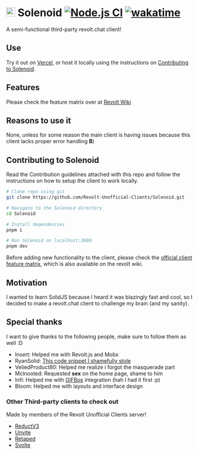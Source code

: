 # <img src="https://github.com/stationaryStation/Solenoid/blob/ui/public/favicon.png?raw=true" width="24" height="24" /> Solenoid [![Node.js CI](https://github.com/Revolt-Unofficial-Clients/Solenoid/actions/workflows/node.js.yml/badge.svg?branch=stationarystation%2Fchore-rewrite-client)](https://github.com/Revolt-Unofficial-Clients/Solenoid/actions/workflows/node.js.yml) [![wakatime](https://wakatime.com/badge/user/adf943d7-beca-4d63-a4d4-f56bba8b3798/project/a9fe3942-09a7-45d9-86ad-1df756ce199f.svg)](https://wakatime.com/badge/user/adf943d7-beca-4d63-a4d4-f56bba8b3798/project/a9fe3942-09a7-45d9-86ad-1df756ce199f)
A semi-functional third-party revolt.chat client!

## Use
Try it out on [Vercel](https://solenoid.vercel.app), or host it locally using the instructions on [Contributing to Solenoid](#contributing-to-solenoid).

## Features
Please check the feature matrix over at [Revolt Wiki](https://wiki.rvlt.gg/index.php/Revolt_Clients)

## Reasons to use it
None, unless for some reason the main client is having issues because
this client lacks proper error handling **B**)

## Contributing to Solenoid
Read the Contribution guidelines attached with this repo and follow the 
instructions on how to setup the client to work locally.

```bash
# Clone repo using git
git clone https://github.com/Revolt-Unofficial-Clients/Solenoid.git

# Navigate to the Solenoid directory
cd Solenoid

# Install dependencies
pnpm i

# Run Solenoid on localhost:3000.
pnpm dev
```

Before adding new functionality to the client, please check the [official client feature matrix](https://wiki.rvlt.gg/index.php/Feature_Matrix), which is also available on the revolt wiki.

## Motivation
I wanted to learn SolidJS because I heard it was blazingly fast and cool, so I decided to make a revolt.chat client to challenge my brain (and my sanity).


## Special thanks
I want to give thanks to the following people, make sure to follow them as well :D

- Insert: Helped me with Revolt.js and Mobx
- RyanSolid: [This code snippet I shamefully stole](https://codesandbox.io/s/mobx-external-source-0vf2l?file=/index.js)
- VeliedProduct80: Helped me realize i forgot the masquerade part
- Mclnooted: Requested **sex** on the home page, shame to him
- Infi: Helped me with [GIFBox](https://gifbox.me) integration (hah I had it first :p)
- Bloom: Helped me with layouts and interface design

### Other Third-party clients to check out
Made by members of the Revolt Unofficial Clients server!

- [ReductV3](https://dorudolasu.github.io/ReductV3/)
- [Unvite](https://vale.rocks/unvolt)
- [Retaped](https://error-404-null-not-found.github.io/retaped)
- [Svolte](https://revolt.itsmeow.cat)

